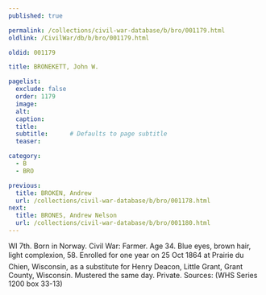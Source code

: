 ```yaml
---
published: true

permalink: /collections/civil-war-database/b/bro/001179.html
oldlink: /CivilWar/db/b/bro/001179.html

oldid: 001179

title: BRONEKETT, John W.

pagelist:
  exclude: false
  order: 1179
  image: 
  alt:
  caption:
  title:
  subtitle:      # Defaults to page subtitle
  teaser:

category: 
  - B 
  - BRO

previous:
  title: BROKEN, Andrew
  url: /collections/civil-war-database/b/bro/001178.html  
next:
  title: BRONES, Andrew Nelson
  url: /collections/civil-war-database/b/bro/001180.html   
---
```

WI 7th. Born in Norway. Civil War: Farmer. Age 34. Blue eyes, brown hair, light complexion, 5&#146;8&#148;. Enrolled for one year on 25 Oct 1864 at Prairie du Chien, Wisconsin, as a substitute for Henry Deacon, Little Grant, Grant County, Wisconsin. Mustered the same day. Private. Sources: (WHS Series 1200 box 33-13)